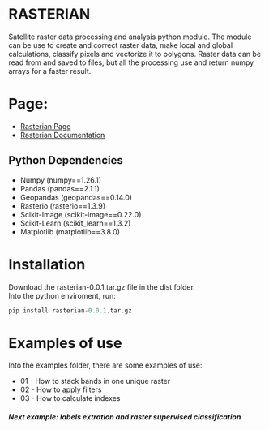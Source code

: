 # RASTERIAN
Satellite raster data processing and analysis python module.
The module can be use to create and correct raster data, make local and global calculations, classify pixels and vectorize it to polygons.
Raster data can be read from and saved to files; but all the processing use and return numpy arrays for a faster result.

# Page: 
- [Rasterian Page](https://diegomcastellari.github.io/views/rasterian/main.html)        
- [Rasterian Documentation](https://diegomcastellari.github.io/views/rasterian/documentation.html)

## Python Dependencies
- Numpy (numpy==1.26.1)
- Pandas (pandas==2.1.1)
- Geopandas (geopandas==0.14.0)
- Rasterio (rasterio==1.3.9)
- Scikit-Image (scikit-image==0.22.0)
- Scikit-Learn (scikit_learn==1.3.2)
- Matplotlib (matplotlib==3.8.0)

# Installation
Download the rasterian-0.0.1.tar.gz file in the dist folder.    
Into the python enviroment, run:     
```python 
pip install rasterian-0.0.1.tar.gz
```

# Examples of use
Into the examples folder, there are some examples of use:    
- 01 - How to stack bands in one unique raster
- 02 - How to apply filters
- 03 - How to calculate indexes    

##### Next example: labels extration and raster supervised classification

       